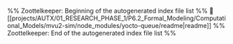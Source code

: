 %% Zoottelkeeper: Beginning of the autogenerated index file list  %%
📄 [[projects/AUTX/01_RESEARCH_PHASE_1/P6.2_Formal_Modeling/Computational_Models/mvu2-sim/node_modules/yocto-queue/readme|readme]]
%% Zoottelkeeper: End of the autogenerated index file list  %%

